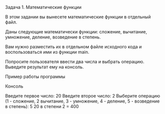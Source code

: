 Задача 1. Математические функции

В этом задании вы вынесете математические функции в отдельный файл.

Даны следующие математически функции: сложение, вычитание, умножение, деление, возведение в степень.

Вам нужно разместить их в отдельном файле исходного кода и воспользоваться ими из функции main.

Попросите пользователя ввести два числа и выбрать операцию. Выведите результат ему на консоль.

Пример работы программы

Консоль

Введите первое число: 20
Введите второе число: 2
Выберите операцию (1 - сложение, 2 вычитание, 3 - умножение, 4 - деление, 5 - возведение в степень): 5
20 в степени 2 = 400